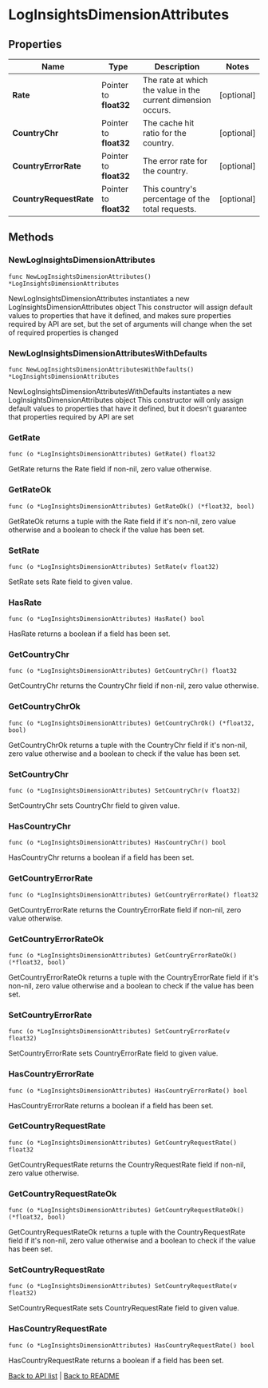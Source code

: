 # LogInsightsDimensionAttributes

## Properties

Name | Type | Description | Notes
------------ | ------------- | ------------- | -------------
**Rate** | Pointer to **float32** | The rate at which the value in the current dimension occurs. | [optional] 
**CountryChr** | Pointer to **float32** | The cache hit ratio for the country. | [optional] 
**CountryErrorRate** | Pointer to **float32** | The error rate for the country. | [optional] 
**CountryRequestRate** | Pointer to **float32** | This country&#39;s percentage of the total requests. | [optional] 

## Methods

### NewLogInsightsDimensionAttributes

`func NewLogInsightsDimensionAttributes() *LogInsightsDimensionAttributes`

NewLogInsightsDimensionAttributes instantiates a new LogInsightsDimensionAttributes object
This constructor will assign default values to properties that have it defined,
and makes sure properties required by API are set, but the set of arguments
will change when the set of required properties is changed

### NewLogInsightsDimensionAttributesWithDefaults

`func NewLogInsightsDimensionAttributesWithDefaults() *LogInsightsDimensionAttributes`

NewLogInsightsDimensionAttributesWithDefaults instantiates a new LogInsightsDimensionAttributes object
This constructor will only assign default values to properties that have it defined,
but it doesn't guarantee that properties required by API are set

### GetRate

`func (o *LogInsightsDimensionAttributes) GetRate() float32`

GetRate returns the Rate field if non-nil, zero value otherwise.

### GetRateOk

`func (o *LogInsightsDimensionAttributes) GetRateOk() (*float32, bool)`

GetRateOk returns a tuple with the Rate field if it's non-nil, zero value otherwise
and a boolean to check if the value has been set.

### SetRate

`func (o *LogInsightsDimensionAttributes) SetRate(v float32)`

SetRate sets Rate field to given value.

### HasRate

`func (o *LogInsightsDimensionAttributes) HasRate() bool`

HasRate returns a boolean if a field has been set.

### GetCountryChr

`func (o *LogInsightsDimensionAttributes) GetCountryChr() float32`

GetCountryChr returns the CountryChr field if non-nil, zero value otherwise.

### GetCountryChrOk

`func (o *LogInsightsDimensionAttributes) GetCountryChrOk() (*float32, bool)`

GetCountryChrOk returns a tuple with the CountryChr field if it's non-nil, zero value otherwise
and a boolean to check if the value has been set.

### SetCountryChr

`func (o *LogInsightsDimensionAttributes) SetCountryChr(v float32)`

SetCountryChr sets CountryChr field to given value.

### HasCountryChr

`func (o *LogInsightsDimensionAttributes) HasCountryChr() bool`

HasCountryChr returns a boolean if a field has been set.

### GetCountryErrorRate

`func (o *LogInsightsDimensionAttributes) GetCountryErrorRate() float32`

GetCountryErrorRate returns the CountryErrorRate field if non-nil, zero value otherwise.

### GetCountryErrorRateOk

`func (o *LogInsightsDimensionAttributes) GetCountryErrorRateOk() (*float32, bool)`

GetCountryErrorRateOk returns a tuple with the CountryErrorRate field if it's non-nil, zero value otherwise
and a boolean to check if the value has been set.

### SetCountryErrorRate

`func (o *LogInsightsDimensionAttributes) SetCountryErrorRate(v float32)`

SetCountryErrorRate sets CountryErrorRate field to given value.

### HasCountryErrorRate

`func (o *LogInsightsDimensionAttributes) HasCountryErrorRate() bool`

HasCountryErrorRate returns a boolean if a field has been set.

### GetCountryRequestRate

`func (o *LogInsightsDimensionAttributes) GetCountryRequestRate() float32`

GetCountryRequestRate returns the CountryRequestRate field if non-nil, zero value otherwise.

### GetCountryRequestRateOk

`func (o *LogInsightsDimensionAttributes) GetCountryRequestRateOk() (*float32, bool)`

GetCountryRequestRateOk returns a tuple with the CountryRequestRate field if it's non-nil, zero value otherwise
and a boolean to check if the value has been set.

### SetCountryRequestRate

`func (o *LogInsightsDimensionAttributes) SetCountryRequestRate(v float32)`

SetCountryRequestRate sets CountryRequestRate field to given value.

### HasCountryRequestRate

`func (o *LogInsightsDimensionAttributes) HasCountryRequestRate() bool`

HasCountryRequestRate returns a boolean if a field has been set.


[Back to API list](../README.md#documentation-for-api-endpoints) | [Back to README](../README.md)
